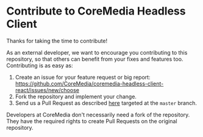 # Contribute to CoreMedia Headless Client

Thanks for taking the time to contribute!

As an external developer, we want to encourage you contributing to this repository, so that others can benefit from your fixes and features too. Contributing is as easy as:

1. Create an issue for your feature request or big report: https://github.com/CoreMedia/coremedia-headless-client-react/issues/new/choose
2. Fork the repository and implement your change.
3. Send us a Pull Request as described [here](https://help.github.com/en/github/collaborating-with-issues-and-pull-requests/creating-a-pull-request-from-a-fork) targeted at the `master` branch.
    
Developers at CoreMedia don't necessarily need a fork of the repository. They have the required rights to create Pull Requests on the original repository.
